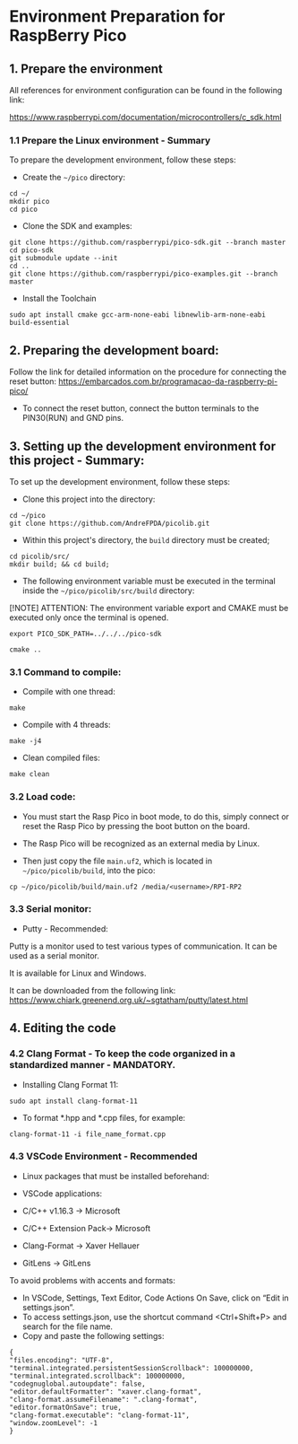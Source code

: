# Environment Preparation for RaspBerry Pico

## 1. Prepare the environment

All references for environment configuration can be found in the following link:

https://www.raspberrypi.com/documentation/microcontrollers/c_sdk.html

### 1.1 Prepare the Linux environment - Summary

To prepare the development environment, follow these steps:

- Create the `~/pico` directory:

```
cd ~/
mkdir pico
cd pico
```

- Clone the SDK and examples:

```
git clone https://github.com/raspberrypi/pico-sdk.git --branch master
cd pico-sdk
git submodule update --init
cd ..
git clone https://github.com/raspberrypi/pico-examples.git --branch master
```

- Install the Toolchain

```
sudo apt install cmake gcc-arm-none-eabi libnewlib-arm-none-eabi build-essential
```
## 2. Preparing the development board:

Follow the link for detailed information on the procedure for connecting the reset button:
https://embarcados.com.br/programacao-da-raspberry-pi-pico/

- To connect the reset button, connect the button terminals to the PIN30(RUN) and GND pins.

## 3. Setting up the development environment for this project - Summary:

To set up the development environment, follow these steps:

- Clone this project into the directory:

```
cd ~/pico
git clone https://github.com/AndreFPDA/picolib.git
```

- Within this project's directory, the `build` directory must be created;

```
cd picolib/src/
mkdir build; && cd build;
```

- The following environment variable must be executed in the terminal inside the `~/pico/picolib/src/build` directory:

[!NOTE] ATTENTION: The environment variable export and CMAKE must be executed only once the terminal is opened.

```
export PICO_SDK_PATH=../../../pico-sdk
```

```
cmake ..
```

### 3.1 Command to compile:
- Compile with one thread:
```
make
```

- Compile with 4 threads:
```
make -j4
```

- Clean compiled files:
```
make clean
```

### 3.2 Load code:

- You must start the Rasp Pico in boot mode, to do this, simply connect or reset the Rasp Pico by pressing the boot button on the board.

- The Rasp Pico will be recognized as an external media by Linux.

- Then just copy the file `main.uf2`, which is located in `~/pico/picolib/build`, into the pico:

```
cp ~/pico/picolib/build/main.uf2 /media/<username>/RPI-RP2
```

### 3.3 Serial monitor:

- Putty - Recommended:

Putty is a monitor used to test various types of communication. It can be used as a serial monitor.

It is available for Linux and Windows.

It can be downloaded from the following link: https://www.chiark.greenend.org.uk/~sgtatham/putty/latest.html

## 4. Editing the code

### 4.2 Clang Format - To keep the code organized in a standardized manner - MANDATORY.

- Installing Clang Format 11:

```
sudo apt install clang-format-11
```

- To format *.hpp and *.cpp files, for example:

```
clang-format-11 -i file_name_format.cpp
```

### 4.3 VSCode Environment - Recommended

- Linux packages that must be installed beforehand:

- VSCode applications:
- C/C++ v1.16.3 -> Microsoft
- C/C++ Extension Pack-> Microsoft
- Clang-Format -> Xaver Hellauer
- GitLens -> GitLens

To avoid problems with accents and formats:
- In VSCode, Settings, Text Editor, Code Actions On Save, click on “Edit in settings.json”.
- To access settings.json, use the shortcut command <Ctrl+Shift+P> and search for the file name.
- Copy and paste the following settings:
```
{
"files.encoding": "UTF-8",
"terminal.integrated.persistentSessionScrollback": 100000000,
"terminal.integrated.scrollback": 100000000,
"codegnuglobal.autoupdate": false,
"editor.defaultFormatter": "xaver.clang-format",
"clang-format.assumeFilename": ".clang-format",
"editor.formatOnSave": true,
"clang-format.executable": "clang-format-11",
"window.zoomLevel": -1
}
```
